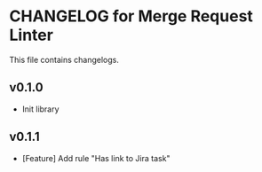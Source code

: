 # CHANGELOG for Merge Request Linter

This file contains changelogs.

v0.1.0
--------------------
* Init library

v0.1.1
--------------------
* [Feature] Add rule "Has link to Jira task"
